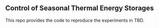 ## Control of Seasonal Thermal Energy Storages

This repo provides the code to reproduce the experiments in TBD.
